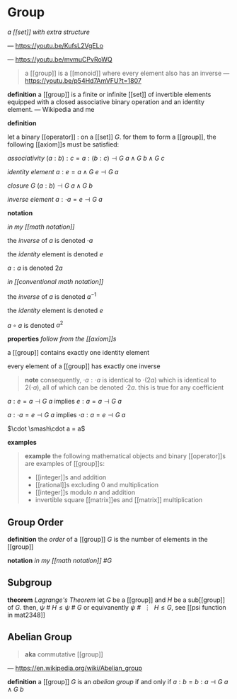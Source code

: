 # Group

_a [[set]] with extra structure_

&mdash; <https://youtu.be/KufsL2VgELo>

&mdash; <https://youtu.be/mvmuCPvRoWQ>

> a [[group]] is a [[monoid]] where every element also has an inverse &mdash; <https://youtu.be/p54Hd7AmVFU?t=1807>

**definition** a [[group]] is a finite or infinite [[set]] of invertible elements equipped with a closed associative binary operation and an identity element. &mdash; Wikipedia and me

**definition**

let a binary [[operator]] $:$ on a [[set]] $G$. for them to form a [[group]], the following [[axiom]]s must be satisfied:

_associativity_ $(a : b) : c = a : (b : c) \dashv G\ a \land G\ b \land G\ c$

_identity element_ $a : e = a \land G\ e \dashv G\ a$

_closure_ $G\ (a : b) \dashv G\ a \land G\ b$

_inverse element_ $a : \cdot a = e \dashv G\ a$

**notation**

_in my [[math notation]]_

the _inverse_ of $a$ is denoted $\cdot a$

the _identity_ element is denoted $e$

$a : a$ is denoted $2a$

_in [[conventional math notation]]_

the _inverse_ of $a$ is denoted $a^{-1}$

the _identity_ element is denoted $e$

$a \circ a$ is denoted $a^2$

**properties** _follow from the [[axiom]]s_

a [[group]] contains exactly one identity element

every element of a [[group]] has exactly one inverse

> **note** consequently, $\cdot a : \cdot a$ is identical to $\cdot (2a)$ which is identical to $2 (\cdot a)$, all of which can be denoted $\cdot 2a$. this is true for any coefficient

$a : e = a \dashv G\ a$ implies $e : a = a \dashv G\ a$

$a : \cdot a = e \dashv G\ a$ implies $\cdot a : a = e \dashv G\ a$

$\cdot \smash\cdot a = a$

**examples**

> **example** the following mathematical objects and binary [[operator]]s are examples of [[group]]s:
>
> - [[integer]]s and addition
> - [[rational]]s excluding $0$ and multiplication
> - [[integer]]s modulo $n$ and addition
> - invertible square [[matrix]]es and [[matrix]] multiplication

## Group Order

**definition** the _order_ of a [[group]] $G$ is the number of elements in the [[group]]

**notation** _in my [[math notation]]_ $\#G$

## Subgroup

**theorem** _Lagrange's Theorem_ let $G$ be a [[group]] and $H$ be a sub[[group]] of $G$. then, $\psi\ \#\ H \le \psi\ \#\ G$ or equivanently $\psi\ \#\ \ \vdots\ \ H \le G$, see [[psi function in mat2348]]

## Abelian Group

> **aka** commutative [[group]]

&mdash; <https://en.wikipedia.org/wiki/Abelian_group>

**definition** a [[group]] $G$ is an _abelian group_ if and only if $a : b = b : a \dashv G\ a \land G\ b$
